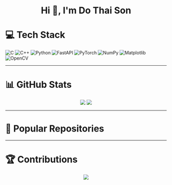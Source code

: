 <h1 align="center">Hi 👋, I'm Do Thai Son</h1>


# 💻 Tech Stack

![C](https://img.shields.io/badge/C-%2300599C.svg?style=flat&logo=c&logoColor=white)
![C++](https://img.shields.io/badge/C++-%2300599C.svg?style=flat&logo=c%2B%2B&logoColor=white)
![Python](https://img.shields.io/badge/Python-3776AB.svg?style=flat&logo=python&logoColor=white)
![FastAPI](https://img.shields.io/badge/FastAPI-005571?style=flat&logo=fastapi)
![PyTorch](https://img.shields.io/badge/PyTorch-EE4C2C?style=flat&logo=pytorch&logoColor=white)
![NumPy](https://img.shields.io/badge/Numpy-013243?style=flat&logo=numpy&logoColor=white)
![Matplotlib](https://img.shields.io/badge/Matplotlib-008080?style=flat&logo=matplotlib&logoColor=white)
![OpenCV](https://img.shields.io/badge/OpenCV-5C3EE8?style=flat&logo=opencv&logoColor=white)

---

# 📊 GitHub Stats

<p align="center">
  <img src="https://github-readme-stats.vercel.app/api?username=sondts-ai&show_icons=true&theme=github_dark&hide=prs" />
  <img src="https://github-readme-stats.vercel.app/api/top-langs/?username=sondts-ai&layout=compact&theme=github_dark" />
</p>

---

# 🚀 Popular Repositories



---

# 🏆 Contributions

<p align="center">
  <img src="https://github-readme-activity-graph.vercel.app/graph?username=sondts-ai&theme=github-compact" />
</p>
